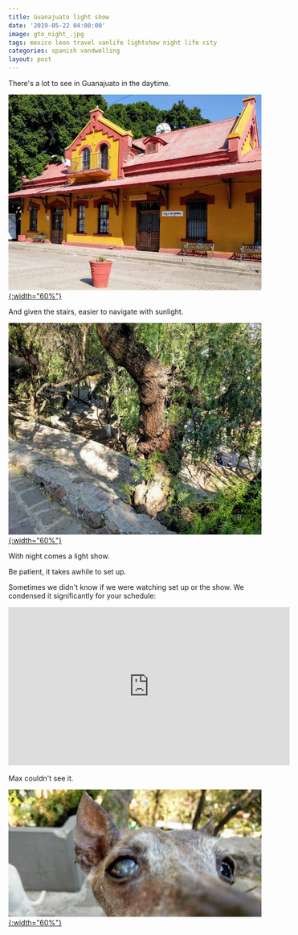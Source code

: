 ```yaml
---
title: Guanajuato light show
date: '2019-05-22 04:00:00'
image: gto_night_.jpg
tags: mexico leon travel vanlife lightshow night life city
categories: spanish vandwelling
layout: post
---
```


There's a lot to see in Guanajuato in the daytime.

[![](/images/gto_depot_.jpg){:width="60%"}](/images/gto_depot.jpg)

And given the stairs, easier to navigate with sunlight.

[![](/images/gto_park_.jpg){:width="60%"}](/images/gto_park.jpg)

With night comes a light show.

Be patient, it takes awhile to set up.

Sometimes we didn't know if we were watching set up or the show.  We condensed it significantly for your schedule:

<iframe width="560" height="315" src="https://www.youtube-nocookie.com/embed/nucAwMGy0yo" frameborder="0" allow="accelerometer; autoplay; encrypted-media; gyroscope; picture-in-picture" allowfullscreen></iframe>

Max couldn't see it.

[![](/images/max_eyes_.jpg){:width="60%"}](/images/max_eyes.jpg)